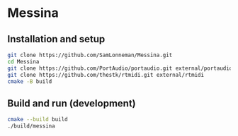 # Messina

## Installation and setup
```bash
git clone https://github.com/SamLonneman/Messina.git
cd Messina
git clone https://github.com/PortAudio/portaudio.git external/portaudio
git clone https://github.com/thestk/rtmidi.git external/rtmidi
cmake -B build
```

## Build and run (development)
```bash
cmake --build build
./build/messina
```